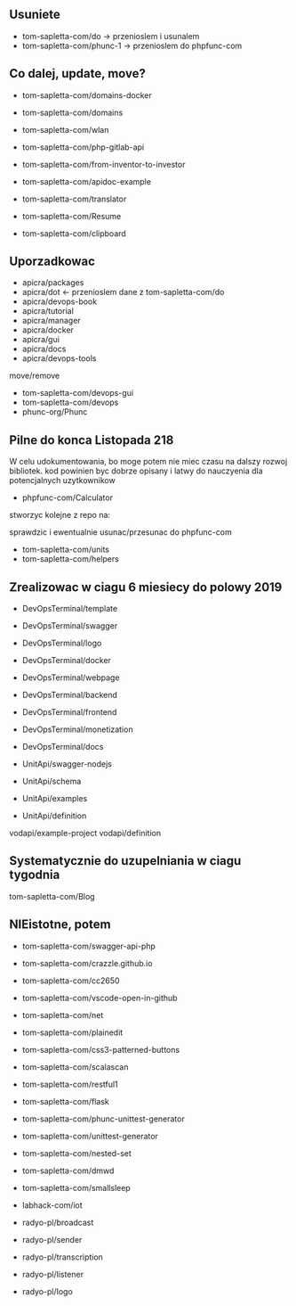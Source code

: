 ## Usuniete
+ tom-sapletta-com/do  -> przenioslem i usunalem
+ tom-sapletta-com/phunc-1 -> przenioslem do phpfunc-com


## Co dalej, update, move?
+ tom-sapletta-com/domains-docker
+ tom-sapletta-com/domains
+ tom-sapletta-com/wlan
+ tom-sapletta-com/php-gitlab-api

+ tom-sapletta-com/from-inventor-to-investor
+ tom-sapletta-com/apidoc-example
+ tom-sapletta-com/translator
+ tom-sapletta-com/Resume
+ tom-sapletta-com/clipboard

## Uporzadkowac
+ apicra/packages
+ apicra/dot <- przenioslem dane z tom-sapletta-com/do
+ apicra/devops-book
+ apicra/tutorial
+ apicra/manager
+ apicra/docker
+ apicra/gui
+ apicra/docs
+ apicra/devops-tools

move/remove
+ tom-sapletta-com/devops-gui
+ tom-sapletta-com/devops
+ phunc-org/Phunc

## Pilne do konca Listopada 218
W celu udokumentowania, bo moge potem nie miec czasu na dalszy rozwoj bibliotek.
kod powinien byc dobrze opisany i latwy do nauczyenia dla potencjalnych uzytkownikow

+ phpfunc-com/Calculator

stworzyc kolejne z repo na:

sprawdzic i ewentualnie usunac/przesunac do phpfunc-com
+ tom-sapletta-com/units
+ tom-sapletta-com/helpers


## Zrealizowac w ciagu 6 miesiecy do polowy 2019
+ DevOpsTerminal/template
+ DevOpsTerminal/swagger
+ DevOpsTerminal/logo
+ DevOpsTerminal/docker
+ DevOpsTerminal/webpage
+ DevOpsTerminal/backend
+ DevOpsTerminal/frontend
+ DevOpsTerminal/monetization
+ DevOpsTerminal/docs

+ UnitApi/swagger-nodejs
+ UnitApi/schema
+ UnitApi/examples
+ UnitApi/definition


vodapi/example-project
vodapi/definition


## Systematycznie do uzupelniania w ciagu tygodnia
tom-sapletta-com/Blog


## NIEistotne, potem
+ tom-sapletta-com/swagger-api-php
+ tom-sapletta-com/crazzle.github.io
+ tom-sapletta-com/cc2650
+ tom-sapletta-com/vscode-open-in-github
+ tom-sapletta-com/net
+ tom-sapletta-com/plainedit
+ tom-sapletta-com/css3-patterned-buttons
+ tom-sapletta-com/scalascan 
+ tom-sapletta-com/restful1
+ tom-sapletta-com/flask
+ tom-sapletta-com/phunc-unittest-generator
+ tom-sapletta-com/unittest-generator
+ tom-sapletta-com/nested-set
+ tom-sapletta-com/dmwd
+ tom-sapletta-com/smallsleep

+ labhack-com/iot

+ radyo-pl/broadcast
+ radyo-pl/sender
+ radyo-pl/transcription
+ radyo-pl/listener
+ radyo-pl/logo
